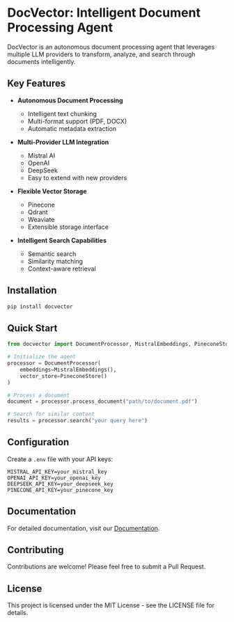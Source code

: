 # DocVector: Intelligent Document Processing Agent

DocVector is an autonomous document processing agent that leverages multiple LLM providers to transform, analyze, and search through documents intelligently.

## Key Features

- **Autonomous Document Processing**
  - Intelligent text chunking
  - Multi-format support (PDF, DOCX)
  - Automatic metadata extraction

- **Multi-Provider LLM Integration**
  - Mistral AI
  - OpenAI
  - DeepSeek
  - Easy to extend with new providers

- **Flexible Vector Storage**
  - Pinecone
  - Qdrant
  - Weaviate
  - Extensible storage interface

- **Intelligent Search Capabilities**
  - Semantic search
  - Similarity matching
  - Context-aware retrieval

## Installation

```bash
pip install docvector
```

## Quick Start

```python
from docvector import DocumentProcessor, MistralEmbeddings, PineconeStore

# Initialize the agent
processor = DocumentProcessor(
    embeddings=MistralEmbeddings(),
    vector_store=PineconeStore()
)

# Process a document
document = processor.process_document("path/to/document.pdf")

# Search for similar content
results = processor.search("your query here")
```

## Configuration

Create a `.env` file with your API keys:

```env
MISTRAL_API_KEY=your_mistral_key
OPENAI_API_KEY=your_openai_key
DEEPSEEK_API_KEY=your_deepseek_key
PINECONE_API_KEY=your_pinecone_key
```

## Documentation

For detailed documentation, visit our [Documentation](https://github.com/jabbir-doodle/DocVector-/blob/main/README.md).

## Contributing

Contributions are welcome! Please feel free to submit a Pull Request.

## License

This project is licensed under the MIT License - see the LICENSE file for details. 